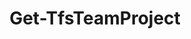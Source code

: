 ﻿---
title: Get-TfsTeamProject
breadcrumbs: [ "TeamProject" ]
parent: "TeamProject"
description: "Gets information about one or more team projects."
remarks: "The Get-TfsTeamProject cmdlets gets one or more Team Project objects (an instance of Microsoft.TeamFoundation.Core.WebApi.TeamProject) from the supplied Team Project Collection."
parameterSets: 
  "_All_": [ Collection, Current, Deleted, Project ] 
  "Get by project":  
    Project: 
      type: "object"  
      position: "0"  
    Collection: 
      type: "object"  
      position: "1"  
    Deleted: 
      type: "SwitchParameter"  
  "Get current":  
    Current: 
      type: "SwitchParameter"  
      required: true 
parameters: 
  - name: "Project" 
    description: "Specifies the name of a Team Project. Wildcards are supported. When omitted, all team projects in the supplied collection are returned." 
    globbing: false 
    position: 0 
    type: "object" 
    defaultValue: "*" 
  - name: "Deleted" 
    description: "Lists deleted team projects present in the \"recycle bin\"" 
    globbing: false 
    type: "SwitchParameter" 
    defaultValue: "False" 
  - name: "Collection" 
    description: "Specifies the URL to the Team Project Collection or Azure DevOps Organization to connect to, a TfsTeamProjectCollection object (Windows PowerShell only), or a VssConnection object. You can also connect to an Azure DevOps Services organizations by simply providing its name instead of the full URL. For more details, see the Get-TfsTeamProjectCollection cmdlet. When omitted, it defaults to the connection set by Connect-TfsTeamProjectCollection (if any)." 
    globbing: false 
    pipelineInput: "true (ByValue)" 
    position: 1 
    type: "object" 
  - name: "Current" 
    description: "Returns the team project specified in the last call to Connect-TfsTeamProject (i.e. the \"current\" team project)" 
    required: true 
    globbing: false 
    type: "SwitchParameter" 
    defaultValue: "False"
inputs: 
  - type: "System.Object" 
    description: "Specifies the URL to the Team Project Collection or Azure DevOps Organization to connect to, a TfsTeamProjectCollection object (Windows PowerShell only), or a VssConnection object. You can also connect to an Azure DevOps Services organizations by simply providing its name instead of the full URL. For more details, see the Get-TfsTeamProjectCollection cmdlet. When omitted, it defaults to the connection set by Connect-TfsTeamProjectCollection (if any)."
outputs: 
  - type: "Microsoft.TeamFoundation.Core.WebApi.TeamProject" 
    description: 
notes: 
relatedLinks: 
  - text: "Online Version:" 
    uri: "https://tfscmdlets.dev/Cmdlets/TeamProject/Get-TfsTeamProject"
aliases: 
examples: 
---
